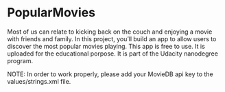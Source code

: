 # PopularMovies
Most of us can relate to kicking back on the couch and enjoying a movie with friends and family. In this project, you’ll build an app to allow users to discover the most popular movies playing.
This app is free to use.
It is uploaded for the educational porpose. It is part of the Udacity nanodegree program.

NOTE: In order to work properly, please add your MovieDB api key to the values/strings.xml file.
